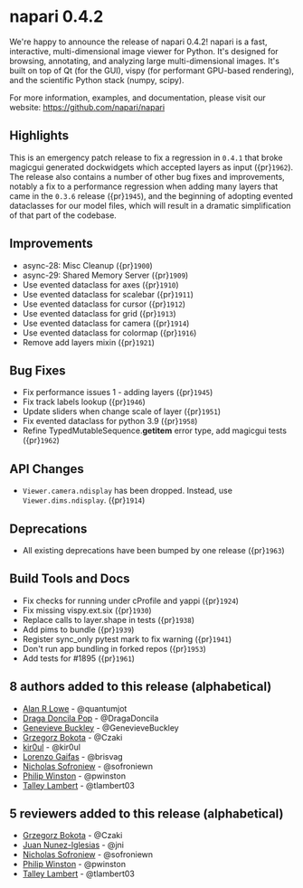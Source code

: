 # napari 0.4.2

We're happy to announce the release of napari 0.4.2!
napari is a fast, interactive, multi-dimensional image viewer for Python.
It's designed for browsing, annotating, and analyzing large multi-dimensional
images. It's built on top of Qt (for the GUI), vispy (for performant GPU-based
rendering), and the scientific Python stack (numpy, scipy).


For more information, examples, and documentation, please visit our website:
https://github.com/napari/napari

## Highlights

This is an emergency patch release to fix a regression in `0.4.1` that broke
magicgui generated dockwidgets which accepted layers as input ({pr}`1962`). The
release also contains a number of other bug fixes and improvements, notably
a fix to a performance regression when adding many layers that came in the
`0.3.6` release ({pr}`1945`), and the beginning of adopting evented dataclasses
for our model files, which will result in a dramatic simplification of that
part of the codebase.

## Improvements
- async-28: Misc Cleanup ({pr}`1900`)
- async-29: Shared Memory Server ({pr}`1909`)
- Use evented dataclass for axes ({pr}`1910`)
- Use evented dataclass for scalebar ({pr}`1911`)
- Use evented dataclass for cursor ({pr}`1912`)
- Use evented dataclass for grid ({pr}`1913`)
- Use evented dataclass for camera ({pr}`1914`)
- Use evented dataclass for colormap ({pr}`1916`)
- Remove add layers mixin ({pr}`1921`)

## Bug Fixes
- Fix performance issues 1 - adding layers ({pr}`1945`)
- Fix track labels lookup ({pr}`1946`)
- Update sliders when change scale of layer ({pr}`1951`)
- Fix evented dataclass for python 3.9 ({pr}`1958`)
- Refine TypedMutableSequence.__getitem__ error type, add magicgui tests ({pr}`1962`)

## API Changes
- ``Viewer.camera.ndisplay`` has been dropped. Instead, use
  ``Viewer.dims.ndisplay``. ({pr}`1914`)

## Deprecations
- All existing deprecations have been bumped by one release ({pr}`1963`)

## Build Tools and Docs
- Fix checks for running under cProfile and yappi ({pr}`1924`)
- Fix missing vispy.ext.six ({pr}`1930`)
- Replace calls to layer.shape in tests ({pr}`1938`)
- Add pims to bundle ({pr}`1939`)
- Register sync_only pytest mark to fix warning ({pr}`1941`)
- Don't run app bundling in forked repos ({pr}`1953`)
- Add tests for #1895 ({pr}`1961`)


## 8 authors added to this release (alphabetical)

- [Alan R Lowe](https://github.com/napari/napari/commits?author=quantumjot) - @quantumjot
- [Draga Doncila Pop](https://github.com/napari/napari/commits?author=DragaDoncila) - @DragaDoncila
- [Genevieve Buckley](https://github.com/napari/napari/commits?author=GenevieveBuckley) - @GenevieveBuckley
- [Grzegorz Bokota](https://github.com/napari/napari/commits?author=Czaki) - @Czaki
- [kir0ul](https://github.com/napari/napari/commits?author=kir0ul) - @kir0ul
- [Lorenzo Gaifas](https://github.com/napari/napari/commits?author=brisvag) - @brisvag
- [Nicholas Sofroniew](https://github.com/napari/napari/commits?author=sofroniewn) - @sofroniewn
- [Philip Winston](https://github.com/napari/napari/commits?author=pwinston) - @pwinston
- [Talley Lambert](https://github.com/napari/napari/commits?author=tlambert03) - @tlambert03


## 5 reviewers added to this release (alphabetical)

- [Grzegorz Bokota](https://github.com/napari/napari/commits?author=Czaki) - @Czaki
- [Juan Nunez-Iglesias](https://github.com/napari/napari/commits?author=jni) - @jni
- [Nicholas Sofroniew](https://github.com/napari/napari/commits?author=sofroniewn) - @sofroniewn
- [Philip Winston](https://github.com/napari/napari/commits?author=pwinston) - @pwinston
- [Talley Lambert](https://github.com/napari/napari/commits?author=tlambert03) - @tlambert03

